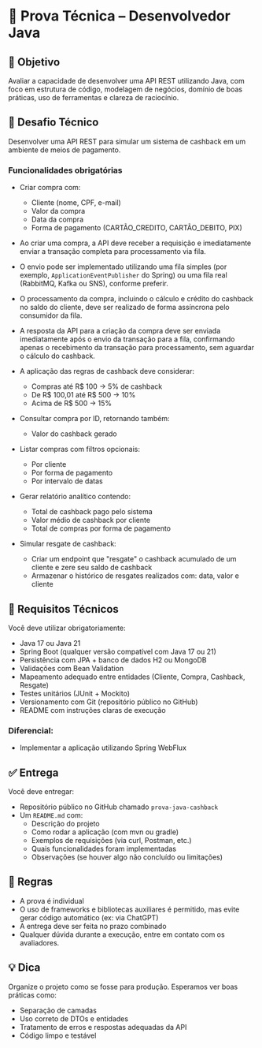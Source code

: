 # 🧪 Prova Técnica – Desenvolvedor Java

## 🎯 Objetivo  
Avaliar a capacidade de desenvolver uma API REST utilizando Java, com foco em estrutura de código, modelagem de negócios, domínio de boas práticas, uso de ferramentas e clareza de raciocínio.

## 💼 Desafio Técnico  
Desenvolver uma API REST para simular um sistema de cashback em um ambiente de meios de pagamento.

### Funcionalidades obrigatórias

- Criar compra com:  
  - Cliente (nome, CPF, e-mail)  
  - Valor da compra  
  - Data da compra  
  - Forma de pagamento (CARTÃO_CREDITO, CARTÃO_DEBITO, PIX)  

- Ao criar uma compra, a API deve receber a requisição e imediatamente enviar a transação completa para processamento via fila.

- O envio pode ser implementado utilizando uma fila simples (por exemplo, `ApplicationEventPublisher` do Spring) ou uma fila real (RabbitMQ, Kafka ou SNS), conforme preferir.

- O processamento da compra, incluindo o cálculo e crédito do cashback no saldo do cliente, deve ser realizado de forma assíncrona pelo consumidor da fila.

- A resposta da API para a criação da compra deve ser enviada imediatamente após o envio da transação para a fila, confirmando apenas o recebimento da transação para processamento, sem aguardar o cálculo do cashback.

- A aplicação das regras de cashback deve considerar:  
  - Compras até R$ 100 → 5% de cashback  
  - De R$ 100,01 até R$ 500 → 10%  
  - Acima de R$ 500 → 15%  

- Consultar compra por ID, retornando também:  
  - Valor do cashback gerado  

- Listar compras com filtros opcionais:  
  - Por cliente  
  - Por forma de pagamento  
  - Por intervalo de datas  

- Gerar relatório analítico contendo:  
  - Total de cashback pago pelo sistema  
  - Valor médio de cashback por cliente  
  - Total de compras por forma de pagamento  

- Simular resgate de cashback:  
  - Criar um endpoint que "resgate" o cashback acumulado de um cliente e zere seu saldo de cashback  
  - Armazenar o histórico de resgates realizados com: data, valor e cliente  

## 🔧 Requisitos Técnicos  
Você deve utilizar obrigatoriamente:

- Java 17 ou Java 21  
- Spring Boot (qualquer versão compatível com Java 17 ou 21)  
- Persistência com JPA + banco de dados H2 ou MongoDB  
- Validações com Bean Validation  
- Mapeamento adequado entre entidades (Cliente, Compra, Cashback, Resgate)  
- Testes unitários (JUnit + Mockito)  
- Versionamento com Git (repositório público no GitHub)  
- README com instruções claras de execução  

### Diferencial:  
- Implementar a aplicação utilizando Spring WebFlux  

## ✅ Entrega  
Você deve entregar:

- Repositório público no GitHub chamado `prova-java-cashback`  
- Um `README.md` com:  
  - Descrição do projeto  
  - Como rodar a aplicação (com mvn ou gradle)  
  - Exemplos de requisições (via curl, Postman, etc.)  
  - Quais funcionalidades foram implementadas  
  - Observações (se houver algo não concluído ou limitações)  

## 🚫 Regras

- A prova é individual  
- O uso de frameworks e bibliotecas auxiliares é permitido, mas evite gerar código automático (ex: via ChatGPT)  
- A entrega deve ser feita no prazo combinado  
- Qualquer dúvida durante a execução, entre em contato com os avaliadores.  

## 💡 Dica  
Organize o projeto como se fosse para produção. Esperamos ver boas práticas como:

- Separação de camadas  
- Uso correto de DTOs e entidades  
- Tratamento de erros e respostas adequadas da API  
- Código limpo e testável  
